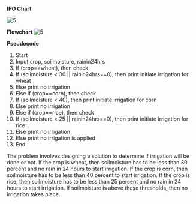 **IPO Chart**

![5](https://github.com/user-attachments/assets/4556a366-b187-4264-9d07-be115de2deef)

**Flowchart**
![5](https://github.com/user-attachments/assets/83afa73f-9dbd-4e6a-91fb-25e9865a3318)

**Pseudocode**
1.	Start
2.	Input crop, soilmoisture, rainin24hrs
3.	If (crop==wheat), then check
4.	If (soilmoisture < 30 || rainin24hrs==0), then print initiate irrigation for wheat
5.	Else print no irrigation
6.	Else if (crop==corn), then check
7.	If (soilmoisture < 40), then print initiate irrigation for corn
8.	Else print no irrigation
9.	Else if (crop==rice), then check
10.	If (soilmoisture < 25 || rainin24hrs==0), then print initiate irrigation for rice
11.	Else print no irrigation
12.	Else print no irrigation is applied
13.	End

The problem involves designing a solution to determine if irrigation will be done or not. If the crop is wheat, then soilmoisture has to be less than 30 percent and no rain in 24 hours to start irrigation. If the crop is corn, then soilmoisture has to be less than 40 percent to start irrigation. If the crop is rice, then soilmoisture has to be less than 25 percent and no rain in 24 hours to start irrigation. If soilmoisture is above these thresholds, then no irrigation takes place.  

